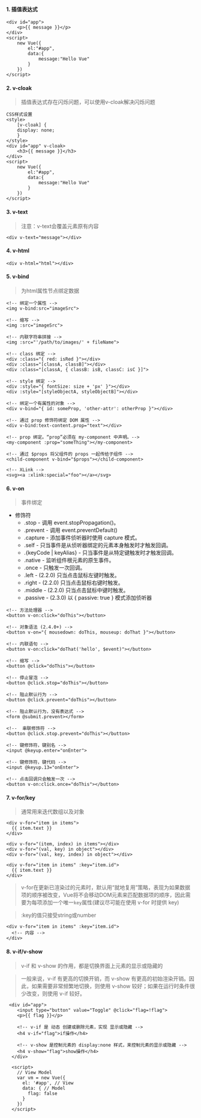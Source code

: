 #### 1. 插值表达式
```
<div id="app">
    <p>{{ message }}</p>
</div>
<script>
    new Vue({
        el:"#app",
        data:{
            message:"Hello Vue"
        }
    })
</script>
```

#### 2. v-cloak
 > 插值表达式存在闪烁问题，可以使用v-cloak解决闪烁问题

```
CSS样式设置
<style>
    [v-cloak] {
    display: none;
    }
</style>
<div id="app" v-cloak>
    <h3>{{ message }}</h3>
</div>
<script>
    new Vue({
        el:"#app",
        data:{
            message:"Hello Vue"
        }
    })
</script>
```

#### 3. v-text
> 注意：v-text会覆盖元素原有内容

```
<div v-text="message"></div>
```

#### 4. v-html
```
<div v-html="html"></div>
```

#### 5. v-bind
> 为html属性节点绑定数据

```
<!-- 绑定一个属性 -->
<img v-bind:src="imageSrc">

<!-- 缩写 -->
<img :src="imageSrc">

<!-- 内联字符串拼接 -->
<img :src="'/path/to/images/' + fileName">

<!-- class 绑定 -->
<div :class="{ red: isRed }"></div>
<div :class="[classA, classB]"></div>
<div :class="[classA, { classB: isB, classC: isC }]">

<!-- style 绑定 -->
<div :style="{ fontSize: size + 'px' }"></div>
<div :style="[styleObjectA, styleObjectB]"></div>

<!-- 绑定一个有属性的对象 -->
<div v-bind="{ id: someProp, 'other-attr': otherProp }"></div>

<!-- 通过 prop 修饰符绑定 DOM 属性 -->
<div v-bind:text-content.prop="text"></div>

<!-- prop 绑定。“prop”必须在 my-component 中声明。-->
<my-component :prop="someThing"></my-component>

<!-- 通过 $props 将父组件的 props 一起传给子组件 -->
<child-component v-bind="$props"></child-component>

<!-- XLink -->
<svg><a :xlink:special="foo"></a></svg>
```

#### 6. v-on
> 事件绑定

+ 修饰符
    - .stop - 调用 event.stopPropagation()。
    - .prevent - 调用 event.preventDefault()
    - .capture - 添加事件侦听器时使用 capture 模式。
    - .self - 只当事件是从侦听器绑定的元素本身触发时才触发回调。
    - .{keyCode | keyAlias} - 只当事件是从特定键触发时才触发回调。
    - .native - 监听组件根元素的原生事件。
    - .once - 只触发一次回调。
    - .left - (2.2.0) 只当点击鼠标左键时触发。
    - .right - (2.2.0) 只当点击鼠标右键时触发。
    - .middle - (2.2.0) 只当点击鼠标中键时触发。
    - .passive - (2.3.0) 以 { passive: true } 模式添加侦听器

```
<!-- 方法处理器 -->
<button v-on:click="doThis"></button>

<!-- 对象语法 (2.4.0+) -->
<button v-on="{ mousedown: doThis, mouseup: doThat }"></button>

<!-- 内联语句 -->
<button v-on:click="doThat('hello', $event)"></button>

<!-- 缩写 -->
<button @click="doThis"></button>

<!-- 停止冒泡 -->
<button @click.stop="doThis"></button>

<!-- 阻止默认行为 -->
<button @click.prevent="doThis"></button>

<!-- 阻止默认行为，没有表达式 -->
<form @submit.prevent></form>

<!--  串联修饰符 -->
<button @click.stop.prevent="doThis"></button>

<!-- 键修饰符，键别名 -->
<input @keyup.enter="onEnter">

<!-- 键修饰符，键代码 -->
<input @keyup.13="onEnter">

<!-- 点击回调只会触发一次 -->
<button v-on:click.once="doThis"></button>
```

#### 7. v-for/key
> 通常用来迭代数组以及对象

```
<div v-for="item in items">
  {{ item.text }}
</div>

<div v-for="(item, index) in items"></div>
<div v-for="(val, key) in object"></div>
<div v-for="(val, key, index) in object"></div>

<div v-for="item in items" :key="item.id">
  {{ item.text }}
</div>
```

> v-for在更新已渲染过的元素时，默认用“就地复用”策略，表现为如果数据项的顺序被改变，Vue将不会移动DOM元素来匹配数据项的顺序，因此需要为每项添加一个唯一`key`属性(建议尽可能在使用 v-for 时提供 key)

>:key的值只接受string或number

```
<div v-for="item in items" :key="item.id">
  <!-- 内容 -->
</div>
```

#### 8. v-if/v-show
> v-if 和 v-show 的作用，都是切换界面上元素的显示或隐藏的

> 一般来说，v-if 有更高的切换开销，而 v-show 有更高的初始渲染开销。因此，如果需要非常频繁地切换，则使用 v-show 较好；如果在运行时条件很少改变，则使用 v-if 较好。

```
 <div id="app">
    <input type="button" value="Toggle" @click="flag=!flag">
    <p>{{ flag }}</p>

    <!-- v-if 是 动态 创建或删除元素，实现 显示或隐藏 -->
    <h4 v-if="flag">if操作</h4>

    <!-- v-show 是控制元素的 display:none 样式，来控制元素的显示或隐藏 -->
    <h4 v-show="flag">show操作</h4>
  </div>

  <script>
    // View Model
    var vm = new Vue({
      el: '#app', // View 
      data: { // Model
        flag: false
      }
    })
  </script>
```


